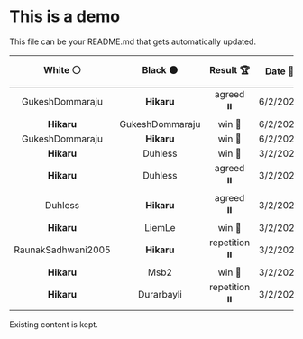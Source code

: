 # This is a demo

This file can be your README.md that gets automatically updated.

<!--START_SECTION:chessStats-->
<!-- Automatically generated with https://github.com/Balastrong/chess-stats-action -->

| White ⚪ | Black ⚫ | Result 🏆 | Date 📅 | Position 🗺️ |
|:---:|:---:|:---:|:---:|:---:|
| GukeshDommaraju | **Hikaru** | agreed ⏸️ | 6/2/2023 | <a href="http://www.ee.unb.ca/cgi-bin/tervo/fen.pl?select=r5k1/5p1p/3b2p1/6P1/4R3/5N2/6KP/8 w - -">Link</a> |
| **Hikaru** | GukeshDommaraju | win 🥇 | 6/2/2023 | <a href="http://www.ee.unb.ca/cgi-bin/tervo/fen.pl?select=8/3P4/1R5k/2N1K3/4P1p1/2n5/3r4/8 b - -">Link</a> |
| GukeshDommaraju | **Hikaru** | win 🥇 | 6/2/2023 | <a href="http://www.ee.unb.ca/cgi-bin/tervo/fen.pl?select=8/5k1p/7P/2n1K1P1/1p6/p7/8/2N5 w - -">Link</a> |
| **Hikaru** | Duhless | win 🥇 | 3/2/2023 | <a href="http://www.ee.unb.ca/cgi-bin/tervo/fen.pl?select=8/3n4/6P1/5K2/8/4k2P/8/8 b - -">Link</a> |
| **Hikaru** | Duhless | agreed ⏸️ | 3/2/2023 | <a href="http://www.ee.unb.ca/cgi-bin/tervo/fen.pl?select=r1bq1rk1/5ppp/p1np1b2/3Np3/1pP1P3/6P1/PPN2P1P/R2QKB1R b KQ -">Link</a> |
| Duhless | **Hikaru** | agreed ⏸️ | 3/2/2023 | <a href="http://www.ee.unb.ca/cgi-bin/tervo/fen.pl?select=R7/5pkp/P3pp2/8/1p6/r5P1/4PPKP/8 w - -">Link</a> |
| **Hikaru** | LiemLe | win 🥇 | 3/2/2023 | <a href="http://www.ee.unb.ca/cgi-bin/tervo/fen.pl?select=8/8/Pk6/8/6K1/8/4B3/8 b - -">Link</a> |
| RaunakSadhwani2005 | **Hikaru** | repetition ⏸️ | 3/2/2023 | <a href="http://www.ee.unb.ca/cgi-bin/tervo/fen.pl?select=6k1/8/3p4/3Pp1p1/4P1p1/r7/4RKPP/8 w - -">Link</a> |
| **Hikaru** | Msb2 | win 🥇 | 3/2/2023 | <a href="http://www.ee.unb.ca/cgi-bin/tervo/fen.pl?select=8/5p1k/rP4pp/4Q3/7P/4PNP1/5P2/2R3K1 b - -">Link</a> |
| **Hikaru** | Durarbayli | repetition ⏸️ | 3/2/2023 | <a href="http://www.ee.unb.ca/cgi-bin/tervo/fen.pl?select=2R5/8/5pKp/5B1P/1k1p1bP1/5r2/8/8 w - -">Link</a> |

<!--END_SECTION:chessStats-->

Existing content is kept.
